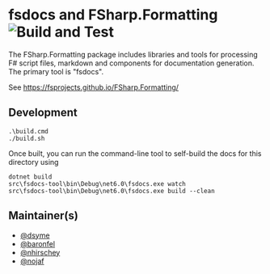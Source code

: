 fsdocs and FSharp.Formatting ![Build and Test](https://github.com/fsprojects/FSharp.Formatting/actions/workflows/push-main.yml/badge.svg)
=================================

The FSharp.Formatting package includes libraries and tools for processing F# script files, markdown and components
for documentation generation. The primary tool is "fsdocs".

See https://fsprojects.github.io/FSharp.Formatting/


## Development

    .\build.cmd
    ./build.sh


Once built, you can run the command-line tool to self-build the docs for this directory using 

    dotnet build
    src\fsdocs-tool\bin\Debug\net6.0\fsdocs.exe watch
    src\fsdocs-tool\bin\Debug\net6.0\fsdocs.exe build --clean


## Maintainer(s)

- [@dsyme](https://github.com/dsyme)
- [@baronfel](https://github.com/baronfel)
- [@nhirschey](https://github.com/nhirschey)
- [@nojaf](https://github.com/nojaf)
